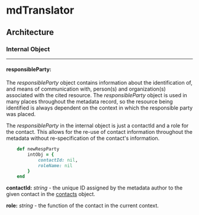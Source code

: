 # mdTranslator

## Architecture

### Internal Object
---
#### responsibleParty:

The *responsibleParty* object contains information about the identification of, and means of communication with, person(s) and organization(s) associated with the cited resource. The *responsibleParty* object is used in many places throughout the metadata record, so the resource being identified is always dependent on the context in which the responsible party was placed.

The *responsibleParty* in the internal object is just a contactId and a role for the contact.  This allows for the re-use of contact information throughout the metadata without re-specification of the contact's information.

````ruby
    def newRespParty
        intObj = {
            contactId: nil,
            roleName: nil
        }
    end
````

__contactId:__ *string* - the unique ID assigned by the metadata author to the given contact in the [contacts](../mdtranslator/contacts.md) object.

__role:__ *string* - the function of the contact in the current context.
